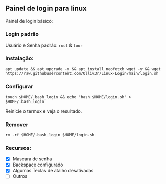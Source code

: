 ## Painel de login para linux
Painel de login básico: 

### Login padrão 
Usuário e Senha padrão: `root` & `toor`

### Instalação:
```
apt update && apt upgrade -y && apt install neofetch wget -y && wget https://raw.githubusercontent.com/Olliv3r/Linux-Login/main/login.sh
```

### Configurar
```
touch $HOME/.bash_login && echo "bash $HOME/login.sh" > $HOME/.bash_login
```
Reinicie o termux e veja o resultado.
### Remover
```
rm -rf $HOME/.bash_login $HOME/login.sh
```

### Recursos:

- [x] Mascara de senha
- [x] Backspace configurado
- [x] Algumas Teclas de atalho desativadas
- [ ] Outros
